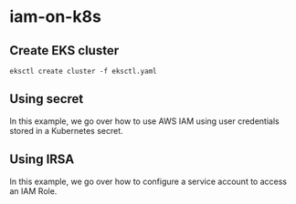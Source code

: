 # iam-on-k8s

## Create EKS cluster
```
eksctl create cluster -f eksctl.yaml
```

## Using secret
In this example, we go over how to use AWS IAM using user credentials stored in a Kubernetes secret.

## Using IRSA
In this example, we go over how to configure a service account to access an IAM Role.